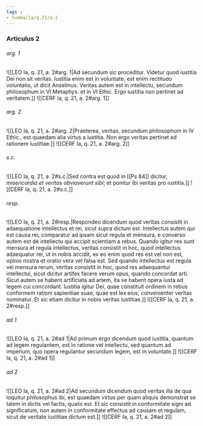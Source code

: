 ```yaml
---
tags : 
- Summa/Ia/q.21/a.2
---
```


### Articulus 2

###### arg. 1
![[LEO Ia, q. 21, a. 2#arg. 1|Ad secundum sic proceditur. Videtur quod iustitia Dei non sit veritas. Iustitia enim est in voluntate, est enim rectitudo voluntatis, ut dicit Anselmus. Veritas autem est in intellectu, secundum philosophum in VI Metaphys. et in VI Ethic. Ergo iustitia non pertinet ad veritatem.]]
![[CERF Ia, q. 21, a. 2#arg. 1]]

###### arg. 2
![[LEO Ia, q. 21, a. 2#arg. 2|Praeterea, veritas, secundum philosophum in IV Ethic., est quaedam alia virtus a iustitia. Non ergo veritas pertinet ad rationem iustitiae.]]
![[CERF Ia, q. 21, a. 2#arg. 2]]

###### s.c.
![[LEO Ia, q. 21, a. 2#s.c.|Sed contra est quod in [[Ps 84]] dicitur, *misericordia et veritas obviaverunt sibi*; et ponitur ibi veritas pro iustitia.]]
![[CERF Ia, q. 21, a. 2#s.c.]]

###### resp.
![[LEO Ia, q. 21, a. 2#resp.|Respondeo dicendum quod veritas consistit in adaequatione intellectus et rei, sicut supra dictum est. Intellectus autem qui est causa rei, comparatur ad ipsam sicut regula et mensura, e converso autem est de intellectu qui accipit scientiam a rebus. Quando igitur res sunt mensura et regula intellectus, veritas consistit in hoc, quod intellectus adaequatur rei, ut in nobis accidit, ex eo enim quod res est vel non est, opinio nostra et oratio vera vel falsa est. Sed quando intellectus est regula vel mensura rerum, veritas consistit in hoc, quod res adaequantur intellectui, sicut dicitur artifex facere verum opus, quando concordat arti. Sicut autem se habent artificiata ad artem, ita se habent opera iusta ad legem cui concordant. Iustitia igitur Dei, quae constituit ordinem in rebus conformem rationi sapientiae suae, quae est lex eius, convenienter veritas nominatur. Et sic etiam dicitur in nobis veritas iustitiae.]]
![[CERF Ia, q. 21, a. 2#resp.]]

###### ad 1
![[LEO Ia, q. 21, a. 2#ad 1|Ad primum ergo dicendum quod iustitia, quantum ad legem regulantem, est in ratione vel intellectu, sed quantum ad imperium, quo opera regulantur secundum legem, est in voluntate.]]
![[CERF Ia, q. 21, a. 2#ad 1]]

###### ad 2
![[LEO Ia, q. 21, a. 2#ad 2|Ad secundum dicendum quod veritas illa de qua loquitur philosophus ibi, est quaedam virtus per quam aliquis demonstrat se talem in dictis vel factis, qualis est. Et sic consistit in conformitate signi ad significatum, non autem in conformitate effectus ad causam et regulam, sicut de veritate iustitiae dictum est.]]
![[CERF Ia, q. 21, a. 2#ad 2]]

